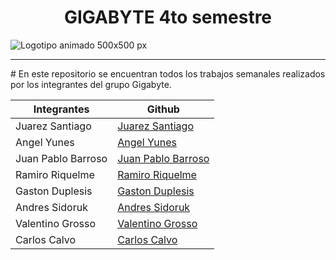 <h1 align="center"> GIGABYTE 4to semestre </h1>

![Logotipo animado 500x500 px ](https://user-images.githubusercontent.com/89102749/235005691-15180c33-9a94-4912-a999-55b5bc0ed8ad.jpeg)

<hr>
# 
En este repositorio se encuentran todos los trabajos semanales realizados por los integrantes del grupo Gigabyte.

| Integrantes | Github |
| ------------ | ------------ |
|  Juarez Santiago | [Juarez Santiago](https://github.com/santijuare)  |
|  Angel Yunes | [Angel Yunes](https://github.com/angelyunes1)  |
| Juan Pablo Barroso  |  [Juan Pablo Barroso](https://github.com/juampibarroso) |
|  Ramiro Riquelme | [Ramiro Riquelme](https://github.com/RamiroRiquelme)  |
|  Gaston Duplesis | [Gaston Duplesis](https://github.com/Tongaas)  |
|  Andres Sidoruk |  [Andres Sidoruk](https://github.com/sidorukandres) |
| Valentino Grosso  | [Valentino Grosso]([https://github.com/rec0d3](https://github.com/valegrosso1))  |
| Carlos Calvo            | [Carlos Calvo](https://github.com/rec0d3)  |


